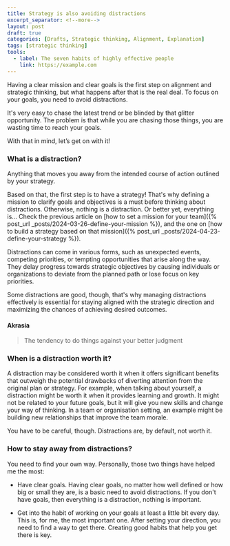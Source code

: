 ```yaml
---
title: Strategy is also avoiding distractions
excerpt_separator: <!--more-->
layout: post
draft: true
categories: [Drafts, Strategic thinking, Alignment, Explanation]
tags: [strategic thinking]
tools:
  - label: The seven habits of highly effective people
    link: https://example.com
---
```


Having a clear mission and clear goals is the first step on alignment and strategic thinking, but what happens after that is the real deal. To focus on your goals, you need to avoid distractions.

It's very easy to chase the latest trend or be blinded by that glitter opportunity. The problem is that while you are chasing those things, you are wasting time to reach your goals.

With that in mind, let’s get on with it!

<!--more-->

### What is a distraction?

Anything that moves you away from the intended course of action outlined by your strategy.

Based on that, the first step is to have a strategy! That's why defining a mission to clarify goals and objectives is a must before thinking about distractions. Otherwise, nothing is a distraction. Or better yet, everything is... Check the previous article on [how to set a mission for your team]({% post_url _posts/2024-03-26-define-your-mission %}), and the one on [how to build a strategy based on that mission]({% post_url _posts/2024-04-23-define-your-strategy %}).

Distractions can come in various forms, such as unexpected events, competing priorities, or tempting opportunities that arise along the way. They delay progress towards strategic objectives by causing individuals or organizations to deviate from the planned path or lose focus on key priorities.

Some distractions are good, though, that's why managing distractions effectively is essential for staying aligned with the strategic direction and maximizing the chances of achieving desired outcomes.

#### Akrasia

> The tendency to do things against your better judgment

### When is a distraction worth it?

A distraction may be considered worth it when it offers significant benefits that outweigh the potential drawbacks of diverting attention from the original plan or strategy. For example, when talking about yourself, a distraction might be worth it when it provides learning and growth. It might not be related to your future goals, but it will give you new skills and change your way of thinking. In a team or organisation setting, an example might be building new relationships that improve the team morale.

You have to be careful, though. Distractions are, by default, not worth it.

### How to stay away from distractions?

You need to find your own way. Personally, those two things have helped me the most:

- Have clear goals. Having clear goals, no matter how well defined or how big or small they are, is a basic need to avoid distractions. If you don't have goals, then everything is a distraction, nothing is important.

- Get into the habit of working on your goals at least a little bit every day. This is, for me, the most important one. After setting your direction, you need to find a way to get there. Creating good habits that help you get there is key.

